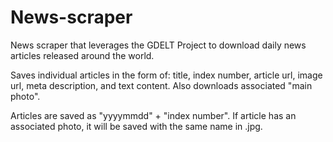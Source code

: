 # News-scraper

News scraper that leverages the GDELT Project to download daily news articles released around the world.

Saves individual articles in the form of: title, index number, article url, image url, meta description, and text content.  Also downloads associated "main photo".

Articles are saved as "yyyymmdd" + "index number".  If article has an associated photo, it will be saved with the same name in .jpg.
